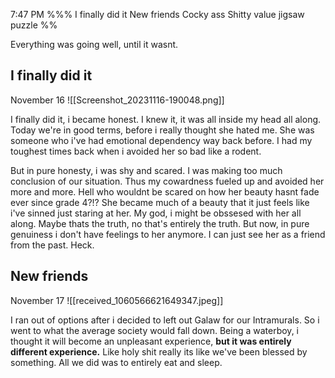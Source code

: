 
7:47 PM
%%%
I finally did it
New friends
Cocky ass
Shitty value jigsaw puzzle
%%

Everything was going well, until it wasnt. 

## I finally did it
November 16
![[Screenshot_20231116-190048.png]]

I finally did it, i became honest. I knew it, it was all inside my head all along. 
Today we're in good terms, before i really thought she hated me. She was someone who i've had emotional dependency way back before. I had my toughest times back when i avoided her so bad like a rodent. 

But in pure honesty, i was shy and scared. I was making too much conclusion of our situation. Thus my cowardness fueled up and avoided her more and more. Hell who wouldnt be scared on how her beauty hasnt fade ever since grade 4?!? She became much of a beauty that it just feels like i've sinned just staring at her. My god, i might be obssesed with her all along. Maybe thats the truth, no that's entirely the truth. But now, in pure genuiness i don't have feelings to her anymore. I can just see her as a friend from the past. Heck. 

## New friends

November 17
![[received_1060566621649347.jpeg]]

I ran out of options after i decided to left out Galaw for our Intramurals. So i went to what the average society would fall down. Being a waterboy, i thought it will become an unpleasant experience, **but it was entirely different experience.** Like holy shit really its like we've been blessed by something. All we did was to entirely eat and sleep. 